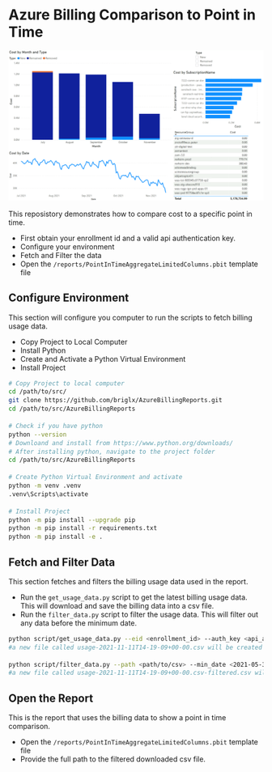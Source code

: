 # Azure Billing Comparison to Point in Time

![Point in time Report](../docs/PointInTimeReport.png)
<!-- s![Whiteboard Diagram](../docs/Whiteboard.png) -->

This reposistory demonstrates how to compare cost to a specific point in time.

- First obtain your enrollment id and a valid api authentication key.
- Configure your environment
- Fetch and Filter the data
- Open the `/reports/PointInTimeAggregateLimitedColumns.pbit` template file

## Configure Environment

This section will configure you computer to run the scripts to fetch billing usage data.

- Copy Project to Local Computer
- Install Python
- Create and Activate a Python Virtual Environment
- Install Project

```bash
# Copy Project to local computer
cd /path/to/src/
git clone https://github.com/briglx/AzureBillingReports.git
cd /path/to/src/AzureBillingReports

# Check if you have python
python --version
# Downloand and install from https://www.python.org/downloads/
# After installing python, navigate to the project folder
cd /path/to/src/AzureBillingReports

# Create Python Virtual Environment and activate
python -m venv .venv
.venv\Scripts\activate

# Install Project
python -m pip install --upgrade pip
python -m pip install -r requirements.txt
python -m pip install -e .

```

## Fetch and Filter Data

This section fetches and filters the billing usage data used in the report.

- Run the `get_usage_data.py` script to get the latest billing usage data. This will download and save the billing data into a csv file.
- Run the `filter_data.py` script to filter the usage data. This will filter out any data before the minimum date.

```bash
python script/get_usage_data.py --eid <enrollment_id> --auth_key <api_auth_key>
#a new file called usage-2021-11-11T14-19-09+00-00.csv will be created

python script/filter_data.py --path <path/to/csv> --min_date <2021-05-30>
#a new file called usage-2021-11-11T14-19-09+00-00.csv-filtered.csv will be created
```

## Open the Report

This is the report that uses the billing data to show a point in time comparison.

- Open the `/reports/PointInTimeAggregateLimitedColumns.pbit` template file
- Provide the full path to the filtered downloaded csv file.
